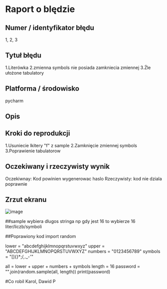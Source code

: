 # Raport o blędzie

## Numer / identyfikator błędu
1, 2, 3

## Tytuł błędu
1.Literówka
2.zmienna symbols nie posiada zamkniecia zmiennej
3.Źle ułożone tabulatory
## Platforma / środowisko

pycharm

## Opis



## Kroki do reprodukcji

1.Usuniecie lkitery "f" z sample
2.Zamknięcie zmiennej symbols
3.Poprawienie tabulatorow
## Oczekiwany i rzeczywisty wynik

Oczekiwnay: Kod powinien wygenerowac haslo
Rzeczywisty: kod nie dziala poprawnie

## Zrzut ekranu
![image](https://github.com/user-attachments/assets/94a6d072-486f-4381-aae7-eca8be728580)

##sample
wybiera dlugos stringa np gdy jest 16 to wybierze 16 liter/liczb/symboli

##Poprawiony kod
import random

lower = "abcdefghijklmnopqrstuvwxyz"
upper = "ABCDEFGHIJKLMNOPQRSTUVWXYZ"
numbers = "0123456789"
symbols = "[]{}*;/,._-'"

all = lower + upper + numbers + symbols
length = 16
password = "".join(random.sample(all, length))
print(password)

#Co robil
Karol, Dawid P
